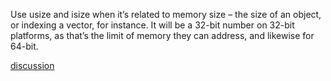 Use usize and isize when it’s related to memory size – the size of an object, or indexing a vector, for instance. 
It will be a 32-bit number on 32-bit platforms, as that’s the limit of memory they can address, and likewise for 64-bit.


[discussion](https://users.rust-lang.org/t/i32-vs-isize-u32-vs-usize/22657)
